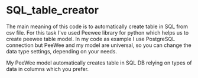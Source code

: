# SQL_table_creator
The main meaning of this code is to automatically create table in SQL from csv file.
For this task I've used Peewee library for python which helps us to create peewee table model.
In my code as example I use PostgreSQL connection but PeeWee and my model are universal, so you can change the data type settings,
depending on your needs.

My PeeWee model automatically creates table in SQL DB relying on
types of data in columns which you prefer.
